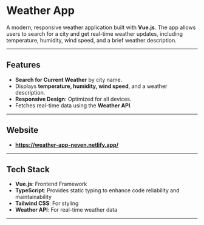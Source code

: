 # Weather App

A modern, responsive weather application built with **Vue.js**. The app allows users to search for a city and get real-time weather updates, including temperature, humidity, wind speed, and a brief weather description.

---

## Features

- **Search for Current Weather** by city name.
- Displays **temperature, humidity, wind speed**, and a weather description.
- **Responsive Design**: Optimized for all devices.
- Fetches real-time data using the **Weather API**.

---

## Website

- **https://weather-app-neven.netlify.app/**

---

## Tech Stack

- **Vue.js**: Frontend Framework
- **TypeScript**: Provides static typing to enhance code reliability and maintainability
- **Tailwind CSS**: For styling
- **Weather API**: For real-time weather data

---
